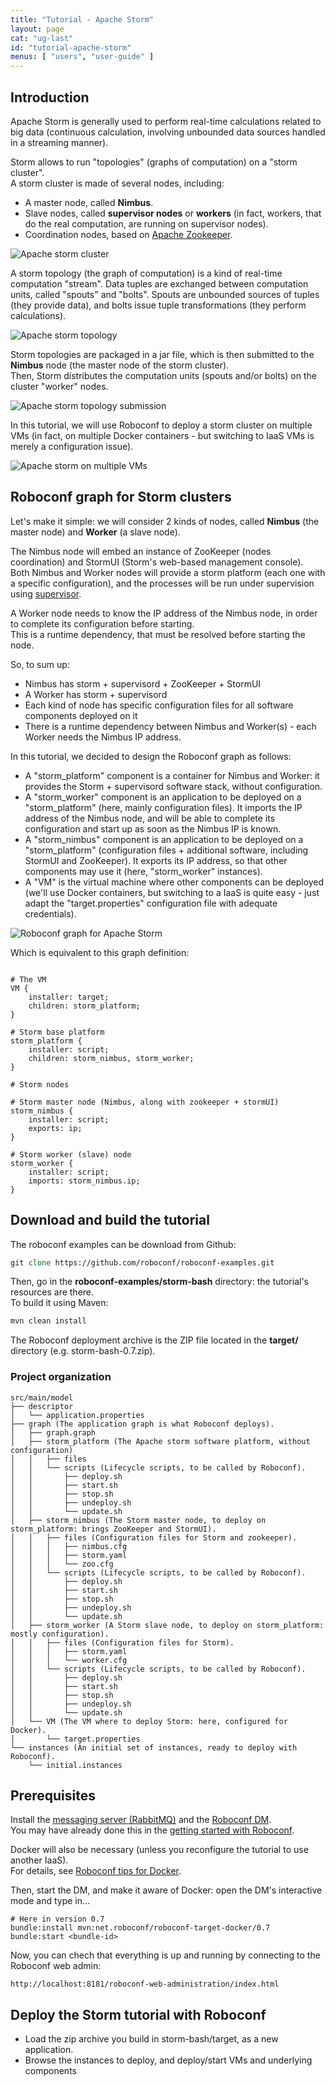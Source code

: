 ```yaml
---
title: "Tutorial - Apache Storm"
layout: page
cat: "ug-last"
id: "tutorial-apache-storm"
menus: [ "users", "user-guide" ]
---
```


## Introduction

Apache Storm is generally used to perform real-time calculations related to big data (continuous calculation, involving unbounded data sources handled in a streaming manner).

Storm allows to run "topologies" (graphs of computation) on a "storm cluster".  
A storm cluster is made of several nodes, including:

- A master node, called **Nimbus**.
- Slave nodes, called **supervisor nodes** or **workers** (in fact, workers, that do the real computation, are running on supervisor nodes).
- Coordination nodes, based on [Apache Zookeeper](https://zookeeper.apache.org/).

<img src="/resources/img/tutorial-storm-cluster.png" alt="Apache storm cluster" class="gs" />

A storm topology (the graph of computation) is a kind of real-time computation "stream". Data tuples are exchanged between computation units, called "spouts" and "bolts". Spouts are unbounded sources of tuples (they provide data), and bolts issue tuple transformations (they perform calculations).

<img src="/resources/img/tutorial-storm-topology.png" alt="Apache storm topology" class="gs" />

Storm topologies are packaged in a jar file, which is then submitted to the **Nimbus** node (the master node of the storm cluster).  
Then, Storm distributes the computation units (spouts and/or bolts) on the cluster "worker" nodes.

<img src="/resources/img/tutorial-storm-submit.png" alt="Apache storm topology submission" class="gs" />

In this tutorial, we will use Roboconf to deploy a storm cluster on multiple VMs (in fact, on multiple Docker containers - but switching to IaaS VMs is merely a configuration issue).

<img src="/resources/img/tutorial-storm-multivm.png" alt="Apache storm on multiple VMs" class="gs" />


## Roboconf graph for Storm clusters

Let's make it simple: we will consider 2 kinds of nodes, called **Nimbus** (the master node) and **Worker** (a slave node).

The Nimbus node will embed an instance of ZooKeeper (nodes coordination) and StormUI (Storm's web-based management console).  
Both Nimbus and Worker nodes will provide a storm platform (each one with a specific configuration), and the processes will be run under supervision using [supervisor](http://supervisord.org).

A Worker node needs to know the IP address of the Nimbus node, in order to complete its configuration before starting.  
This is a runtime dependency, that must be resolved before starting the node.

So, to sum up:

- Nimbus has storm + supervisord + ZooKeeper + StormUI
- A Worker has storm + supervisord
- Each kind of node has specific configuration files for all software components deployed on it
- There is a runtime dependency between Nimbus and Worker(s) - each Worker needs the Nimbus IP address.

In this tutorial, we decided to design the Roboconf graph as follows:

- A "storm\_platform" component is a container for Nimbus and Worker: it provides the Storm + supervisord software stack, without configuration.
- A "storm\_worker" component is an application to be deployed on a "storm\_platform" (here, mainly configuration files). It imports the IP address of the Nimbus node, and will be able to complete its configuration and start up as soon as the Nimbus IP is known.
- A "storm\_nimbus" component is an application to be deployed on a "storm\_platform" (configuration files + additional software, including StormUI and ZooKeeper). It exports its IP address, so that other components may use it (here, "storm\_worker" instances).
- A "VM" is the virtual machine where other components can be deployed (we'll use Docker containers, but switching to a IaaS is quite easy - just adapt the "target.properties" configuration file with adequate credentials).

<img src="/resources/img/tutorial-storm-model.png" alt="Roboconf graph for Apache Storm" class="gs" />

Which is equivalent to this graph definition:

<pre><code class="language-roboconf">
# The VM
VM {
	installer: target;
	children: storm_platform;
}

# Storm base platform
storm_platform {
	installer: script;
	children: storm_nimbus, storm_worker;
}

# Storm nodes

# Storm master node (Nimbus, along with zookeeper + stormUI)
storm_nimbus {
	installer: script;
	exports: ip;
}

# Storm worker (slave) node
storm_worker {
	installer: script;
	imports: storm_nimbus.ip;
}
</code></pre>


## Download and build the tutorial

The roboconf examples can be download from Github:

```tcl
git clone https://github.com/roboconf/roboconf-examples.git
```

Then, go in the **roboconf-examples/storm-bash** directory: the tutorial's resources are there.  
To build it using Maven:

```tcl
mvn clean install
```

The Roboconf deployment archive is the ZIP file located in the **target/** directory (e.g. storm-bash-0.7.zip).

### Project organization

```
src/main/model
├── descriptor
│   └── application.properties
├── graph (The application graph is what Roboconf deploys).
│   ├── graph.graph
│   ├── storm_platform (The Apache storm software platform, without configuration)
│   │   ├── files
│   │   └── scripts (Lifecycle scripts, to be called by Roboconf).
│   │       ├── deploy.sh
│   │       ├── start.sh
│   │       ├── stop.sh
│   │       ├── undeploy.sh
│   │       └── update.sh
│   ├── storm_nimbus (The Storm master node, to deploy on storm_platform: brings ZooKeeper and StormUI).
│   │   ├── files (Configuration files for Storm and zookeeper).
│   │   │   ├── nimbus.cfg
│   │   │   ├── storm.yaml
│   │   │   └── zoo.cfg
│   │   └── scripts (Lifecycle scripts, to be called by Roboconf).
│   │       ├── deploy.sh
│   │       ├── start.sh
│   │       ├── stop.sh
│   │       ├── undeploy.sh
│   │       └── update.sh
│   ├── storm_worker (A Storm slave node, to deploy on storm_platform: mostly configuration).
│   │   ├── files (Configuration files for Storm).
│   │   │   ├── storm.yaml
│   │   │   └── worker.cfg
│   │   └── scripts (Lifecycle scripts, to be called by Roboconf).
│   │       ├── deploy.sh
│   │       ├── start.sh
│   │       ├── stop.sh
│   │       ├── undeploy.sh
│   │       └── update.sh
│   └── VM (The VM where to deploy Storm: here, configured for Docker).
│       └── target.properties
└── instances (An initial set of instances, ready to deploy with Roboconf).
    └── initial.instances
```


## Prerequisites

Install the [messaging server (RabbitMQ)](installing-rabbit-mq.html) and the [Roboconf DM](installing-the-deployment-manager.html).  
You may have already done this in the [getting started with Roboconf](tutorial-getting-started-with-roboconf.html).

Docker will also be necessary (unless you reconfigure the tutorial to use another IaaS).  
For details, see [Roboconf tips for Docker](docker-tips.html).

Then, start the DM, and make it aware of Docker: open the DM's interactive mode and type in...

```properties
# Here in version 0.7
bundle:install mvn:net.roboconf/roboconf-target-docker/0.7
bundle:start <bundle-id>
```

Now, you can chech that everything is up and running by connecting to the Roboconf web admin:

```
http://localhost:8181/roboconf-web-administration/index.html
```

## Deploy the Storm tutorial with Roboconf

* Load the zip archive you build in storm-bash/target, as a new application.
* Browse the instances to deploy, and deploy/start VMs and underlying components


